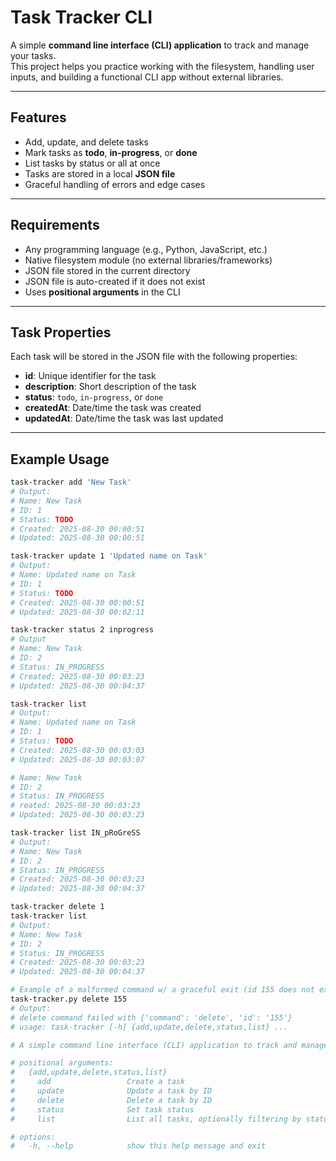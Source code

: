 # Task Tracker CLI

A simple **command line interface (CLI) application** to track and manage your tasks.  
This project helps you practice working with the filesystem, handling user inputs, and building a functional CLI app without external libraries.

---
## Features
- Add, update, and delete tasks
- Mark tasks as **todo**, **in-progress**, or **done**
- List tasks by status or all at once
- Tasks are stored in a local **JSON file**
- Graceful handling of errors and edge cases
---

## Requirements

- Any programming language (e.g., Python, JavaScript, etc.)
- Native filesystem module (no external libraries/frameworks)
- JSON file stored in the current directory
- JSON file is auto-created if it does not exist
- Uses **positional arguments** in the CLI

---

## Task Properties

Each task will be stored in the JSON file with the following properties:

- **id**: Unique identifier for the task  
- **description**: Short description of the task  
- **status**: `todo`, `in-progress`, or `done`  
- **createdAt**: Date/time the task was created  
- **updatedAt**: Date/time the task was last updated  

---

## Example Usage

```bash
task-tracker add 'New Task'
# Output: 
# Name: New Task
# ID: 1
# Status: TODO
# Created: 2025-08-30 00:00:51
# Updated: 2025-08-30 00:00:51

task-tracker update 1 'Updated name on Task'
# Output: 
# Name: Updated name on Task
# ID: 1
# Status: TODO
# Created: 2025-08-30 00:00:51
# Updated: 2025-08-30 00:02:11

task-tracker status 2 inprogress
# Output
# Name: New Task
# ID: 2
# Status: IN_PROGRESS
# Created: 2025-08-30 00:03:23
# Updated: 2025-08-30 00:04:37

task-tracker list
# Output:
# Name: Updated name on Task
# ID: 1
# Status: TODO
# Created: 2025-08-30 00:03:03
# Updated: 2025-08-30 00:03:07

# Name: New Task
# ID: 2
# Status: IN_PROGRESS
# reated: 2025-08-30 00:03:23
# Updated: 2025-08-30 00:03:23

task-tracker list IN_pRoGreSS
# Output:
# Name: New Task
# ID: 2
# Status: IN_PROGRESS
# Created: 2025-08-30 00:03:23
# Updated: 2025-08-30 00:04:37

task-tracker delete 1
task-tracker list
# Output:
# Name: New Task
# ID: 2
# Status: IN_PROGRESS
# Created: 2025-08-30 00:03:23
# Updated: 2025-08-30 00:04:37

# Example of a malformed command w/ a graceful exit (id 155 does not exist)
task-tracker.py delete 155
# Output: 
# delete command failed with {'command': 'delete', 'id': '155'}
# usage: task-tracker [-h] {add,update,delete,status,list} ...

# A simple command line interface (CLI) application to track and manage your tasks.

# positional arguments:
#   {add,update,delete,status,list}
#     add                 Create a task
#     update              Update a task by ID
#     delete              Delete a task by ID
#     status              Set task status
#     list                List all tasks, optionally filtering by status

# options:
#   -h, --help            show this help message and exit
```
